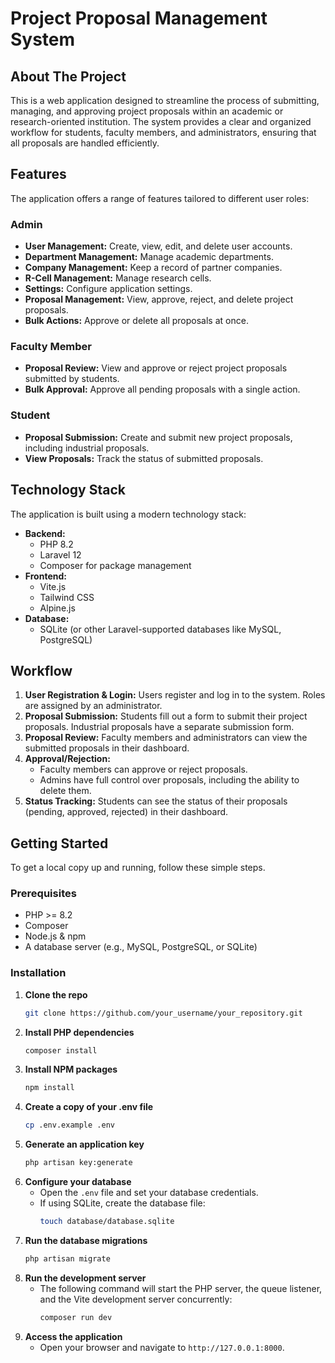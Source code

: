 # Project Proposal Management System

## About The Project

This is a web application designed to streamline the process of submitting, managing, and approving project proposals within an academic or research-oriented institution. The system provides a clear and organized workflow for students, faculty members, and administrators, ensuring that all proposals are handled efficiently.

## Features

The application offers a range of features tailored to different user roles:

### Admin
- **User Management:** Create, view, edit, and delete user accounts.
- **Department Management:** Manage academic departments.
- **Company Management:** Keep a record of partner companies.
- **R-Cell Management:** Manage research cells.
- **Settings:** Configure application settings.
- **Proposal Management:** View, approve, reject, and delete project proposals.
- **Bulk Actions:** Approve or delete all proposals at once.

### Faculty Member
- **Proposal Review:** View and approve or reject project proposals submitted by students.
- **Bulk Approval:** Approve all pending proposals with a single action.

### Student
- **Proposal Submission:** Create and submit new project proposals, including industrial proposals.
- **View Proposals:** Track the status of submitted proposals.

## Technology Stack

The application is built using a modern technology stack:

- **Backend:**
  - PHP 8.2
  - Laravel 12
  - Composer for package management
- **Frontend:**
  - Vite.js
  - Tailwind CSS
  - Alpine.js
- **Database:**
  - SQLite (or other Laravel-supported databases like MySQL, PostgreSQL)

## Workflow

1.  **User Registration & Login:** Users register and log in to the system. Roles are assigned by an administrator.
2.  **Proposal Submission:** Students fill out a form to submit their project proposals. Industrial proposals have a separate submission form.
3.  **Proposal Review:** Faculty members and administrators can view the submitted proposals in their dashboard.
4.  **Approval/Rejection:**
    - Faculty members can approve or reject proposals.
    - Admins have full control over proposals, including the ability to delete them.
5.  **Status Tracking:** Students can see the status of their proposals (pending, approved, rejected) in their dashboard.

## Getting Started

To get a local copy up and running, follow these simple steps.

### Prerequisites

- PHP >= 8.2
- Composer
- Node.js & npm
- A database server (e.g., MySQL, PostgreSQL, or SQLite)

### Installation

1.  **Clone the repo**
    ```sh
    git clone https://github.com/your_username/your_repository.git
    ```
2.  **Install PHP dependencies**
    ```sh
    composer install
    ```
3.  **Install NPM packages**
    ```sh
    npm install
    ```
4.  **Create a copy of your .env file**
    ```sh
    cp .env.example .env
    ```
5.  **Generate an application key**
    ```sh
    php artisan key:generate
    ```
6.  **Configure your database**
    - Open the `.env` file and set your database credentials.
    - If using SQLite, create the database file:
      ```sh
      touch database/database.sqlite
      ```
7.  **Run the database migrations**
    ```sh
    php artisan migrate
    ```
8.  **Run the development server**
    - The following command will start the PHP server, the queue listener, and the Vite development server concurrently:
      ```sh
      composer run dev
      ```
9.  **Access the application**
    - Open your browser and navigate to `http://127.0.0.1:8000`.